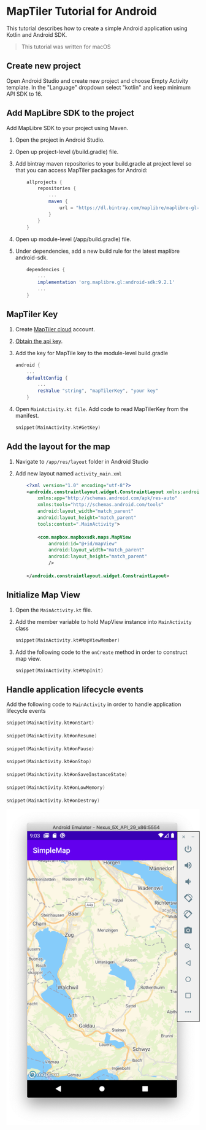 # MapTiler Tutorial for Android

This tutorial describes how to create a simple Android application using Kotlin and Android SDK.

> This tutorial was written for macOS

## Create new project

Open Android Studio and create new project and choose Empty Activity template. In the "Language" dropdown select "kotlin" and keep minimum API SDK to 16.

## Add MapLibre SDK to the project

Add MapLibre SDK to your project using Maven.

1. Open the project in Android Studio.
1. Open up project-level (/build.gradle) file.
1. Add bintray maven repositories to your build.gradle at project level so that you can access MapTiler packages for Android:

    ```gradle
        allprojects {
            repositories {
                ...
                maven {
                    url = "https://dl.bintray.com/maplibre/maplibre-gl-native"
                }
            }
        }
    ```
1. Open up module-level (/app/build.gradle) file.
1. Under dependencies, add a new build rule for the latest maplibre android-sdk.

    ```gradle
        dependencies {
            ...
            implementation 'org.maplibre.gl:android-sdk:9.2.1'
            ...
        }
    ```

## MapTiler Key

1. Create [MapTiler cloud](https://www.maptiler.com/cloud/) account.
1. [Obtain the api key](https://cloud.maptiler.com/account/keys).
1. Add the key for MapTile key to the module-level build.gradle

    ```gradle
    android {
        ...
        defaultConfig {
            ...
            resValue "string", "mapTilerKey", "your key"
        }
    ```

1. Open `MainActivity.kt file`. Add code to read MapTilerKey from the manifest.

    ```kotlin
    snippet(MainActivity.kt#GetKey)
    ```

## Add the layout for the map

1. Navigate to `/app/res/layout` folder in Android Studio
1. Add new layout named `activity_main.xml`

    ```xml
        <?xml version="1.0" encoding="utf-8"?>
        <androidx.constraintlayout.widget.ConstraintLayout xmlns:android="http://schemas.android.com/apk/res/android"
            xmlns:app="http://schemas.android.com/apk/res-auto"
            xmlns:tools="http://schemas.android.com/tools"
            android:layout_width="match_parent"
            android:layout_height="match_parent"
            tools:context=".MainActivity">

            <com.mapbox.mapboxsdk.maps.MapView
                android:id="@+id/mapView"
                android:layout_width="match_parent"
                android:layout_height="match_parent"
                />

        </androidx.constraintlayout.widget.ConstraintLayout>    
    ```

## Initialize Map View

1. Open the `MainActivity.kt` file.
1. Add the member variable to hold MapView instance into `MainActivity` class

    ```kotlin
    snippet(MainActivity.kt#MapViewMember)
    ```

1. Add the following code to the `onCreate` method in order to construct map view.

    ```kotlin
    snippet(MainActivity.kt#MapInit)
    ```

## Handle application lifecycle events

Add the following code to `MainActivity` in order to handle application lifecycle events

```kotlin
snippet(MainActivity.kt#onStart)

snippet(MainActivity.kt#onResume)

snippet(MainActivity.kt#onPause)

snippet(MainActivity.kt#onStop)

snippet(MainActivity.kt#onSaveInstanceState)

snippet(MainActivity.kt#onLowMemory)

snippet(MainActivity.kt#onDestroy)
```

![Application Screenshot](SimpleMap_Android.png "Application Screenshot")
